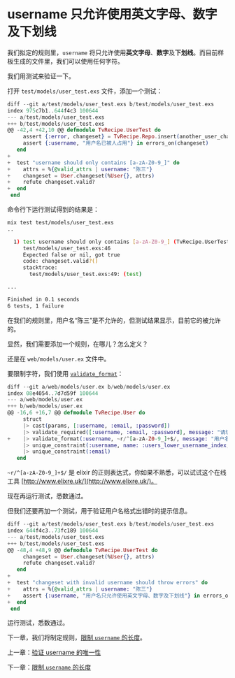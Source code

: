 # username 只允许使用英文字母、数字及下划线

我们拟定的规则里，`username` 将只允许使用**英文字母**、**数字**及**下划线**。而目前样板生成的文件里，我们可以使用任何字符。

我们用测试来验证一下。

打开 `test/models/user_test.exs` 文件，添加一个测试：

```elixir
diff --git a/test/models/user_test.exs b/test/models/user_test.exs
index 975c7b1..644f4c3 100644
--- a/test/models/user_test.exs
+++ b/test/models/user_test.exs
@@ -42,4 +42,10 @@ defmodule TvRecipe.UserTest do
     assert {:error, changeset} = TvRecipe.Repo.insert(another_user_changeset)
     assert {:username, "用户名已被人占用"} in errors_on(changeset)
   end
+
+  test "username should only contains [a-zA-Z0-9_]" do
+    attrs = %{@valid_attrs | username: "陈三"}
+    changeset = User.changeset(%User{}, attrs)
+    refute changeset.valid?
+  end
 end
```
命令行下运行测试得到的结果是：

```bash
mix test test/models/user_test.exs
..

  1) test username should only contains [a-zA-Z0-9_] (TvRecipe.UserTest)
     test/models/user_test.exs:46
     Expected false or nil, got true
     code: changeset.valid?()
     stacktrace:
       test/models/user_test.exs:49: (test)

...

Finished in 0.1 seconds
6 tests, 1 failure
```
在我们的规则里，用户名“陈三”是不允许的，但测试结果显示，目前它的被允许的。

显然，我们需要添加一个规则，在哪儿？怎么定义？

还是在 `web/models/user.ex` 文件中。

要限制字符，我们使用 [`validate_format`](https://hexdocs.pm/ecto/Ecto.Changeset.html#validate_format/4)：

```elixir
diff --git a/web/models/user.ex b/web/models/user.ex
index 08e4054..7d7d59f 100644
--- a/web/models/user.ex
+++ b/web/models/user.ex
@@ -16,6 +16,7 @@ defmodule TvRecipe.User do
     struct
     |> cast(params, [:username, :email, :password])
     |> validate_required([:username, :email, :password], message: "请填写")
+    |> validate_format(:username, ~r/^[a-zA-Z0-9_]+$/, message: "用户名只允许使用英文字母、数字及下划线")
     |> unique_constraint(:username, name: :users_lower_username_index, message: "用户名已被人占用")
     |> unique_constraint(:email)
   end
```
`~r/^[a-zA-Z0-9_]+$/` 是 elixir 的正则表达式，你如果不熟悉，可以试试这个在线工具 [http://www.elixre.uk/](http://www.elixre.uk/)。

现在再运行测试，悉数通过。

但我们还要再加一个测试，用于验证用户名格式出错时的提示信息。

```elixir
diff --git a/test/models/user_test.exs b/test/models/user_test.exs
index 644f4c3..73fc189 100644
--- a/test/models/user_test.exs
+++ b/test/models/user_test.exs
@@ -48,4 +48,9 @@ defmodule TvRecipe.UserTest do
     changeset = User.changeset(%User{}, attrs)
     refute changeset.valid?
   end
+
+  test "changeset with invalid username should throw errors" do
+    attrs = %{@valid_attrs | username: "陈三"}
+    assert {:username, "用户名只允许使用英文字母、数字及下划线"} in errors_on(%User{}, attrs)
+  end
 end
```

运行测试，悉数通过。

下一章，我们将制定规则，[限制 `username` 的长度](/04-user-register/04-username-length.md)。


上一章：[验证 username 的唯一性](/04-user-register/02-username-unique.md)

下一章：[限制 `username` 的长度](/04-user-register/04-username-length.md)



